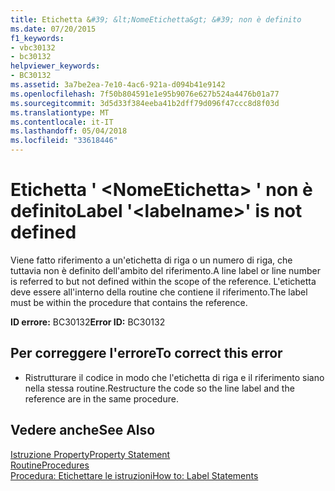 ```yaml
---
title: Etichetta &#39; &lt;NomeEtichetta&gt; &#39; non è definito
ms.date: 07/20/2015
f1_keywords:
- vbc30132
- bc30132
helpviewer_keywords:
- BC30132
ms.assetid: 3a7be2ea-7e10-4ac6-921a-d094b41e9142
ms.openlocfilehash: 7f50b804591e1e95b9076e627b524a4476b01a77
ms.sourcegitcommit: 3d5d33f384eeba41b2dff79d096f47ccc8d8f03d
ms.translationtype: MT
ms.contentlocale: it-IT
ms.lasthandoff: 05/04/2018
ms.locfileid: "33618446"
---
```

# <a name="label-39ltlabelnamegt39-is-not-defined"></a><span data-ttu-id="91b10-102">Etichetta &#39; &lt;NomeEtichetta&gt; &#39; non è definito</span><span class="sxs-lookup"><span data-stu-id="91b10-102">Label &#39;&lt;labelname&gt;&#39; is not defined</span></span>
<span data-ttu-id="91b10-103">Viene fatto riferimento a un'etichetta di riga o un numero di riga, che tuttavia non è definito dell'ambito del riferimento.</span><span class="sxs-lookup"><span data-stu-id="91b10-103">A line label or line number is referred to but not defined within the scope of the reference.</span></span> <span data-ttu-id="91b10-104">L'etichetta deve essere all'interno della routine che contiene il riferimento.</span><span class="sxs-lookup"><span data-stu-id="91b10-104">The label must be within the procedure that contains the reference.</span></span>  
  
 <span data-ttu-id="91b10-105">**ID errore:** BC30132</span><span class="sxs-lookup"><span data-stu-id="91b10-105">**Error ID:** BC30132</span></span>  
  
## <a name="to-correct-this-error"></a><span data-ttu-id="91b10-106">Per correggere l'errore</span><span class="sxs-lookup"><span data-stu-id="91b10-106">To correct this error</span></span>  
  
-   <span data-ttu-id="91b10-107">Ristrutturare il codice in modo che l'etichetta di riga e il riferimento siano nella stessa routine.</span><span class="sxs-lookup"><span data-stu-id="91b10-107">Restructure the code so the line label and the reference are in the same procedure.</span></span>  
  
## <a name="see-also"></a><span data-ttu-id="91b10-108">Vedere anche</span><span class="sxs-lookup"><span data-stu-id="91b10-108">See Also</span></span>  
 [<span data-ttu-id="91b10-109">Istruzione Property</span><span class="sxs-lookup"><span data-stu-id="91b10-109">Property Statement</span></span>](../../visual-basic/language-reference/statements/property-statement.md)  
 [<span data-ttu-id="91b10-110">Routine</span><span class="sxs-lookup"><span data-stu-id="91b10-110">Procedures</span></span>](../../visual-basic/programming-guide/language-features/procedures/index.md)  
 [<span data-ttu-id="91b10-111">Procedura: Etichettare le istruzioni</span><span class="sxs-lookup"><span data-stu-id="91b10-111">How to: Label Statements</span></span>](../../visual-basic/programming-guide/program-structure/how-to-label-statements.md)
